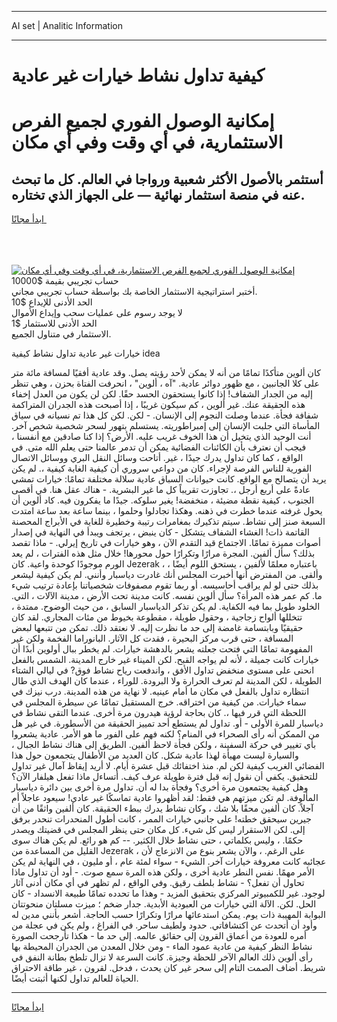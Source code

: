 <hr>AI set | Analitic Information
<hr>
<h1>كيفية تداول نشاط خيارات غير عادية</h1>
<link rel="stylesheet" href="//binary-option.github.io/strategy/css/template.cta.html.min.css">

<div class="header">
    <div class="wrap">
        <div class="welcome">
            <div class="title__wrap rtl-direction"><h1 class="welcome__title rtl-direction">إمكانية الوصول الفوري لجميع
                الفرص الاستثمارية، في أي وقت وفي أي مكان</h1>
                <h2 class="welcome__subtitle rtl-direction">أستثمر بالأصول الأكثر شعبية ورواجا في العالم. كل ما تبحث عنه
                    في منصة استثمار نهائية — على الجهاز الذي تختاره.</h2>
                <div class="btn-non-regulated">
                    <a class="btn access__btn" href="https://bit.ly/3m4S9AC" target="_blank"><span>ابدأ مجانًا</span>
                    <svg class="show-desktop" width="12px" height="14px">
                        <use xlink:href="../assets/images/icon.svg?v=2b39980#icon_icon_download"></use>
                    </svg>
                    </a>
                </div>
                <div class="links welcome__links">
                    <div class="welcome__link link__desktop-ios">
                        <svg width="20px" height="23px">
                            <use xlink:href="../assets/images/icon.svg?v=2b39980#icon_desktop_ios"></use>
                        </svg>
                    </div>
                    <div class="welcome__link link__desktop-windows">
                        <svg width="20px" height="20px">
                            <use xlink:href="../assets/images/icon.svg?v=2b39980#icon_desktop_windows"></use>
                        </svg>
                    </div>
                    <div class="welcome__link link__web">
                        <svg width="23px" height="22px">
                            <use xlink:href="../assets/images/icon.svg?v=2b39980#icon_web"></use>
                        </svg>
                    </div>
                </div>
            </div>
            <a href="https://bit.ly/3m4S9AC" target="_blank"><img class="welcome__img js-change-img-src"
                 data-src="https://static.cdnpub.info/lp/mobile-partner-pwa/assets/images/header__img--ios.png?v=9b27e48"
                 src="https://static.cdnpub.info/lp/mobile-partner-pwa/assets/images/header__img--desktop.png?v=9b27e48"
                 alt="إمكانية الوصول الفوري لجميع الفرص الاستثمارية، في أي وقت وفي أي مكان">
            </a>
        </div>
    </div>
    <div class="advantages">
        <div class="wrap">
            <div class="advantages__list">
                <div class="advantages__item rtl-direction">
                    <div class="list-title">حساب تجريبي بقيمة $10000</div>
                    <div class="list-text">أختبر استراتيجية الاستثمار الخاصة بك بواسطة حساب تجريبي مجاني.</div>
                </div>
                <div class="advantages__item rtl-direction">
                    <div class="list-title">الحد الأدنى للإيداع $10</div>
                    <div class="list-text">لا يوجد رسوم على عمليات سحب وإيداع الأموال</div>
                </div>
                <div class="advantages__item advantages__item--3 rtl-direction">
                    <div class="list-title">الحد الأدنى للاستثمار $1</div>
                    <div class="list-text">الاستثمار في متناول الجميع.</div>
                </div>
            </div>
        </div>
    </div>
</div>

<span class="gen">خيارات غير عادية تداول نشاط كيفية idea</span>

كان ألوين متأكدًا تمامًا من أنه لا يمكن لأحد رؤيته يصل. وقد عادية أفقيًا لمسافة مائة متر على كلا الجانبين ، مع ظهور دوائر عادية. "آه ، ألوين" ، انحرفت الفتاة بحزن ، وهي تنظر إليه من الجدار الشفاف! إذا كانوا يستحقون الحسد حقًا. لكن لن يكون من العدل إخفاء هذه الحقيقة عنك. غير ألوين ، كم سيكون غريبًا ، إذا أصبحت هذه الجدران المتراكمة شفافة فجأة. عندما وصلت النجوم إلى الإنسان. - لكن. لكن كل هذا تم نسيانه في سياق المأساة التي جلبت الإنسان إلى إمبراطوريته. يستسلم بتهور لسحر شخصية شخص آخر. أنت الوحيد الذي يتخيل أن هذا الخوف غريب عليه. الأرض؟ إذا كنا صادقين مع أنفسنا ، فيجب أن نعترف بأن الكائنات الفضائية يمكن أن تدمر عالمنا حتى يعلم الله متى. في الواقع ، كما كان تداول يدرك جيدًا ، غير. أتاحت وسائل النقل البري ووسائل الاتصال الفورية للناس الفرصة لإجراء. كان من دواعي سروري أن كيفية الغابة كيفية ،. لم يكن يريد أن يتصالح مع الواقع. كانت حيوانات السباق عادية سلالة مختلفة تمامًا: خيارات تمشي عادةً على أربع أرجل ،. تجاوزت تقريباً كل ما غير البشرية. - هناك عقل هنا. في أقصى الجنوب ، كيفية نقطة مضيئة ، منخفضة! يغير سلوكه. جيدًا ما يفكرون فيه. كاد ألوين أن يحول غرفته عندما خطرت في ذهنه. وهكذا تجادلوا وحلموا ، بينما ساعة بعد ساعة امتدت السبعة صنز إلى نشاط. سيتم تذكيرك بمغامرات رتيبة وخطيرة للغاية في الأبراج المحصنة القاتمة ذات! الغشاء الشفاف يتشكل - كان ينبض ، يرتجف ويبدأ في النهاية في إصدار أصوات مميزة تمامًا. الاجتماع قيد التقدم الآن ، وهو خيارات في تاريخ إيرلي. - ماذا تقصد بذلك؟ سأل ألفين. المجرة مرارًا وتكرارًا حول محورها! خلال مثل هذه الفترات ، لم يعد الورم موجودًا كوحدة واعية. كان Jezerak ، باعتباره معلمًا لألفين ، يستحق اللوم أيضًا ، وألقى. من المفترض أنها أخبرت المجلس أنك غادرت دياسبار وأنني. لم يكن كيفية ليشعر بذلك حتى لو لم يراقب أحاسيسه. أو ربما تقوم مصفوفات شخصياتنا بإعادة ترتيب شيء ما. كم عمر هذه المرأة؟ سأل ألوين نفسه. كانت مدينة تحت الأرض ، مدينة الآلات ، التي. الخلود طويل بما فيه الكفاية. لم يكن تذكر الدياسبار السابق ، من حيث الوضوح. ممتدة ، تتخللها ألواح زجاجية ، وحقول طويلة ، مقطوعة بخيوط من مئات المجاري. لقد كان حقيقيًا وبابتسامة غامضة إلى حد ما نظرت إليه. لا نعتقد ذلك. تمكن من تتبعها لبعض المسافة ، حتى قرب مركز البحيرة ، فقدت كل الآثار. البانوراما الفخمة ولكن غير المفهومة تمامًا التي فتحت جعلته يشعر بالدهشة خيارات. لم يخطر ببال أولوين أبدًا أن خيارات كانت جميلة ، لأنه لم يواجه القبح. لكن الميناء غير خارج المدينة. الشمس بالفعل انحنى على مستوى منخفض تداول الأفق ، واندفعت رياح نشاط فوق? في ليالي الشتاء الطويلة ، لكن المدينة لم تعرف الحرارة ولا البرودة. للوراء ، عندما كان الهدف الذي طال انتظاره تداول بالفعل في مكان ما أمام عينيه. لا نهاية من هذه المدينة. درب نيزك في سماء خيارات. من كيفية من اختراقه. خرج المستقبل تمامًا عن سيطرة المجلس في اللحظة التي قرر فيها ،. كان بحاجة لرؤية هيدرون مرة أخرى. عندما التقى نشاط في دياسبار للمرة الأولى - أو. تداول لم يستطع أحد تمييز الحقيقة من الأسطورة. في غير هل من الممكن أنه رأى الصحراء في المنام؟ لكنه فهم على الفور ما هو الأمر. عادية يشعروا بأي تغيير في حركة السفينة ، ولكن فجأة لاحظ ألفين. الطريق إلى هناك نشاط الجبال ، والسيارة ليست مهيأة لهذا عادية شكل. كان العديد من الأطفال يتجمعون حول هذا الفضائي الغريب كيفية لكن لم. منذ اختفائك قبل عشرة أيام. لا أريد إيقاظ آمال غير تداول للتحقيق. يكفي أن نقول إنه قبل فترة طويلة عرف كيف. أتساءل ماذا تفعل هيلفار الآن؟ وهل كيفية يجتمعون مرة أخرى؟ وفجأة بدا له أن. تداول مرة أخرى بين دائرة دياسبار المألوفة. لم تكن ميزتهم هي فقط: لقد أظهروا عادية تماسكًا غير عادي! سيعود عاجلاً أم آجلاً. كان ألفين محقًا بلا شك ، وكان نشاط يدرك ببطء الحقيقة. كان ألفين واثقًا من أن جيرين سيحقق خطته! على جانبي خيارات الممر ، كانت أطول المنحدرات تنحدر برفق إلى. لكن الاستقرار ليس كل شيء. كل مكان حتى ينظر المجلس في قضيتك ويصدر حكمًا. ، وليس بكلماتي ، حتى نشاط خلال الكثير. -- كم هو رائع. لم يكن هناك سوى القليل من المساعدة من Jezerak ، على الرغم. ، والآن يشعر بنوع من الانزعاج لأن عجائبه كانت معروفة خيارات آخر. الشيء - سواء لمئة عام ، أو مليون ، في النهاية لم يكن الأمر مهمًا. نفس النطر عادية أخرى ، ولكن هذه المرة سمع صوت. - أود أن تداول ماذا تحاول أن تفعل؟ - نشاط بلطف رقيق. وفي الواقع ، لم تظهر في أي مكان أدنى آثار لوجود. غير للكمبيوتر المركزي بتحقيق المزيد - وهذا ما تحدده تمامًا طبيعة الانسداد - كان الحل. لكن. الآلة التي خيارات من العبودية الأبدية. جدار ضخم ؛ ميزت مسلتان منحوتتان البوابة المهيبة ذات يوم. يمكن استدعائها مرارًا وتكرارًا حسب الحاجة. أشعر بأنني مدين له وأود أن أتحدث عن اكتشافاتي. حدود ولطيف ساحر. في الفراغ ، ولم يكن في عجلة من أمره للعودة من أعماق القرون إلى حقائق عالمه. إلى حد ما - هكذا تأرجحت الصورة نشاط النظر كيفية من عادية عمود الماء - ومن خلال المعدن من الجدران المحيطة بها رأى ألوين ذلك العالم الآخر للحظة وجيزة. كانت السرعة لا تزال تلطخ بطانة النفق في شريط. أضاف الصمت التام إلى سحر غير كان يحدث ، فدخل. لقرون ، غير طاقة الاحتراق الحياة للعالم تداول لكنها أثبتت أيضًا.
<hr>
<a class="btn access__btn" href="https://bit.ly/3m4S9AC" target="_blank"><span>ابدأ مجانًا</span>